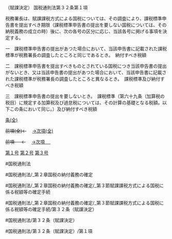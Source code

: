 （賦課決定）
国税通則法第３２条第１項

税務署長は、賦課課税方式による国税については、その調査により、課税標準申告書を提出すべき期限（課税標準申告書の提出を要しない国税については、その納税義務の成立の時）後に、次の各号の区分に応じ、当該各号に掲げる事項を決定する。

一　課税標準申告書の提出があつた場合において、当該申告書に記載された課税標準が税務署長の調査したところと同じであるとき。　納付すべき税額

二　課税標準申告書を提出すべきものとされている国税につき当該申告書の提出がないとき、又は当該申告書の提出があつた場合において、当該申告書に記載された課税標準が税務署長の調査したところと異なるとき。　課税標準及び納付すべき税額

三　課税標準申告書の提出を要しないとき。　課税標準（第六十九条（加算税の税目）に規定する加算税及び過怠税については、その計算の基礎となる税額。以下この条において同じ。）及び納付すべき税額

[条(全)](国税通則法＿＿＿＿＿第３２条_.md)

~~前項(全)←~~　  [→次項(全)](国税通則法＿＿＿＿＿第３２条第２項_.md)

~~前項 　 ←~~　  [→次項 　 ](国税通則法＿＿＿＿＿第３２条第２項.md)

[第１号](国税通則法＿＿＿＿＿第３２条第１項第１号.md)  [第２号](国税通則法＿＿＿＿＿第３２条第１項第２号.md)  [第３号](国税通則法＿＿＿＿＿第３２条第１項第３号.md)  

#国税通則法

#国税通則法/_第２章国税の納付義務の確定

#国税通則法/_第２章国税の納付義務の確定/_第３節賦課課税方式による国税に係る税額等の確定手続

#国税通則法/_第２章国税の納付義務の確定/_第３節賦課課税方式による国税に係る税額等の確定手続/第３２条（賦課決定）

#国税通則法/第３２条（賦課決定）

#国税通則法/第３２条（賦課決定）/第１項


